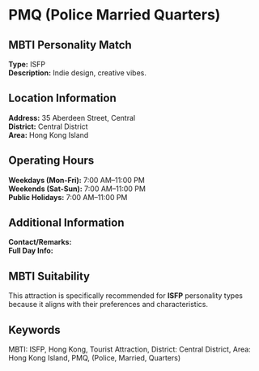 # PMQ (Police Married Quarters)

## MBTI Personality Match
**Type:** ISFP  
**Description:** Indie design, creative vibes.

## Location Information
**Address:** 35 Aberdeen Street, Central  
**District:** Central District  
**Area:** Hong Kong Island

## Operating Hours
**Weekdays (Mon-Fri):** 7:00 AM–11:00 PM  
**Weekends (Sat-Sun):** 7:00 AM–11:00 PM  
**Public Holidays:** 7:00 AM–11:00 PM

## Additional Information
**Contact/Remarks:**   
**Full Day Info:** 

## MBTI Suitability
This attraction is specifically recommended for **ISFP** personality types because it aligns with their preferences and characteristics.

## Keywords
MBTI: ISFP, Hong Kong, Tourist Attraction, District: Central District, Area: Hong Kong Island, PMQ, (Police, Married, Quarters)
